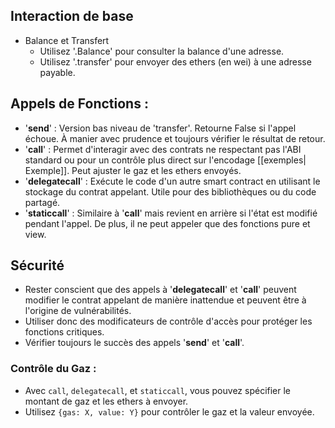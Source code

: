 ## Interaction de base

- Balance et Transfert
    - Utilisez '.Balance' pour consulter la balance d'une adresse.
    - Utilisez '.transfer' pour envoyer des ethers (en wei) à une adresse payable.

## Appels de Fonctions :

- '**send**' : Version bas niveau de 'transfer'. Retourne False si l'appel échoue. À manier avec prudence et toujours vérifier le résultat de retour.
- '**call**' : Permet d'interagir avec des contrats ne respectant pas l'ABI standard ou pour un contrôle plus direct sur l'encodage [[exemples| Exemple]]. Peut ajuster le gaz et les ethers envoyés.
- '**delegatecall**' : Exécute le code d'un autre smart contract en utilisant le stockage du contrat appelant. Utile pour des bibliothèques ou du code partagé.
- '**staticcall**' : Similaire à '**call**' mais revient en arrière si l'état est modifié pendant l'appel. De plus, il ne peut appeler que des fonctions pure et view.

## Sécurité

- Rester conscient que des appels à '**delegatecall**' et '**call**' peuvent modifier le contrat appelant de manière inattendue et peuvent être à l'origine de vulnérabilités.
- Utiliser donc des modificateurs de contrôle d'accès pour protéger les fonctions critiques.
- Vérifier toujours le succès des appels '**send**' et '**call**'.

### Contrôle du Gaz :

- Avec `call`, `delegatecall`, et `staticcall`, vous pouvez spécifier le montant de gaz et les ethers à envoyer.
- Utilisez `{gas: X, value: Y}` pour contrôler le gaz et la valeur envoyée.